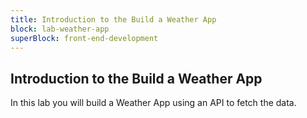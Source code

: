 ```yaml
---
title: Introduction to the Build a Weather App
block: lab-weather-app
superBlock: front-end-development
---
```


## Introduction to the Build a Weather App

In this lab you will build a Weather App using an API to fetch the data.

